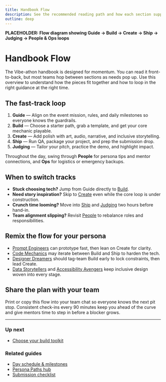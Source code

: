 ```yaml
---
title: Handbook Flow
description: See the recommended reading path and how each section supports your build.
outline: deep
---
```


<!-- DESIGN TODO -->
**PLACEHOLDER: Flow diagram showing Guide → Build → Create → Ship → Judging → People & Ops loops**

# Handbook Flow

The Vibe-athon handbook is designed for momentum. You can read it front-to-back, but most teams hop between sections as needs pop up. Use this overview to understand how the pieces fit together and how to loop in the right guidance at the right time.

## The fast-track loop

1. **Guide** — Align on the event mission, rules, and daily milestones so everyone knows the guardrails.
2. **Build** — Choose a starter path, grab a template, and get your core mechanic playable.
3. **Create** — Add polish with art, audio, narrative, and inclusive storytelling.
4. **Ship** — Run QA, package your project, and prep the submission drop.
5. **Judging** — Tailor your pitch, practice the demo, and highlight impact.

Throughout the day, swing through **People** for persona tips and mentor connections, and **Ops** for logistics or emergency backups.

## When to switch tracks

- **Stuck choosing tech?** Jump from Guide directly to [Build](/build/index).
- **Need story inspiration?** Skip to [Create](/create/index) even while the core loop is under construction.
- **Crunch time looming?** Move into [Ship](/ship/index) and [Judging](/judging/index) two hours before hand-in.
- **Team alignment slipping?** Revisit [People](/people/index) to rebalance roles and responsibilities.

## Remix the flow for your persona

- [Prompt Engineers](/people/paths/prompt-engineer) can prototype fast, then lean on Create for clarity.
- [Code Mechanics](/people/paths/code-mechanic) may iterate between Build and Ship to harden the tech.
- [Designer Dreamers](/people/paths/designer-dreamer) should tag-team Build early to lock constraints, then lead Create.
- [Data Storytellers](/people/paths/data-storyteller) and [Accessibility Avengers](/people/paths/accessibility-avenger) keep inclusive design woven into every stage.

## Share the plan with your team

Print or copy this flow into your team chat so everyone knows the next pit stop. Consistent check-ins every 90 minutes keep you ahead of the curve and give mentors time to step in before a blocker grows.

---

### Up next
- [Choose your build toolkit](/build/index)

### Related guides
- [Day schedule & milestones](/guide/schedule)
- [Persona Paths hub](/people/persona-paths)
- [Submission checklist](/ship/qa-checklist)
